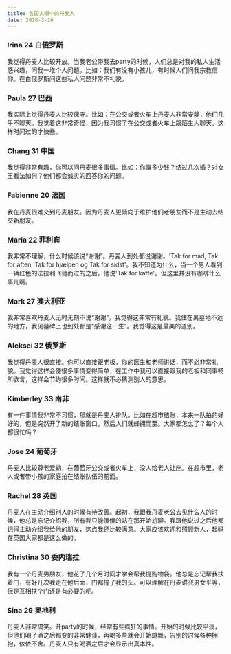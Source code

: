 ```yaml
---
title: 各国人眼中的丹麦人
date: 2018-3-16
---
```


### Irina 24 白俄罗斯

我觉得丹麦人比较开放。当我老公带我去party的时候，人们总是对我的私人生活感兴趣，问我一堆个人问题。比如：我们有没有小孩儿，有时候人们问我宗教信仰。在白俄罗斯问这些私人问题非常不礼貌。

### Paula 27 巴西

我实际上觉得丹麦人比较保守。比如：在公交或者火车上丹麦人非常安静，他们几乎不聊天。我觉着这非常奇怪，因为我习惯了在公交或者火车上跟陌生人聊天。这样时间过的才快些。

### Chang 31 中国

我觉得非常有趣，你可以问丹麦很多事情。比如：你赚多少钱？结过几次婚？对女王看法如何？他们都会诚实的回答你的问题。

### Fabienne 20 法国

我在丹麦很难交到丹麦朋友。因为丹麦人更倾向于维护他们老朋友而不是主动去结交新朋友。

### Maria 22 菲利宾

我非常不理解，什么时候该说“谢谢”。丹麦人到处都说谢谢。'Tak for mad, Tak for aften, Tak for hjælpen og Tak for sidst'。我不知道为什么，当一个男人看到一辆红色的法拉利飞驰而过的之后，他说'Tak for kaffe'。但这里并没有咖啡什么事儿啊。

### Mark 27 澳大利亚

我非常喜欢丹麦人无时无刻不说“谢谢”，我觉得这非常有礼貌。我住在离墓地不远的地方，我见墓碑上也到处都是“感谢这一生”。我觉得这是最美的道别。

### Aleksei 32 俄罗斯

我觉得丹麦人很直接。你可以直接跟老板，你的医生和老师讲话，而不必非常礼貌。我觉得这样会使很多事情变得简单，在工作中我可以直接跟我的老板和同事畅所欲言，这样会节约很多时间。这样就不必猜测别人的意思。

### Kimberley 33 南非

有一件事情我非常不习惯，那就是丹麦人排队。比如在超市结账，本来一队拍的好好的，但是突然开了新的结账窗口，然后人们就蜂拥而至。大家都怎么了？每个人都很忙吗？

### Jose 24 葡萄牙

丹麦人比较尊老爱幼，在葡萄牙公交或者火车上，没人给老人让座。在超市里，老人或者带小孩的家庭拍在结账队伍的前面。

### Rachel 28 英国

丹麦人在主动介绍别人的时候有待改善。起初，我跟我丹麦老公去见什么人的时候，他总是忘记介绍我，所有我只能傻傻的站在那开始尬聊。我跟他说过之后他都记得主动介绍我给他的朋友，这点我还比较满意。大家应该欢迎和照顾新人，起码在英国大家都是这么做的。

### Christina 30 委内瑞拉

我有一个丹麦男朋友，他花了几个月时间才学会帮我提购物袋。他总是忘记帮我扶着门，有好几次我走在他后面，门都撞了我的头。可以理解在丹麦讲究男女平等，但是互相扶个门还是有必要的吧。

### Sina 29 奥地利

丹麦人非常搞笑。开party的时候，经常有些疯狂的事情。开始的时候比较平淡，但他们喝了酒之后都变的非常健谈，再喝多些就会开始跳舞，告别的时候各种拥抱，依依不舍。丹麦人只有喝酒之后才会显示出真本性。
